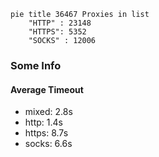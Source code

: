 
```mermaid
pie title 36467 Proxies in list
    "HTTP" : 23148
    "HTTPS": 5352
    "SOCKS" : 12006
```

### Some Info
#### Average Timeout

- mixed: 2.8s
- http: 1.4s
- https: 8.7s
- socks: 6.6s